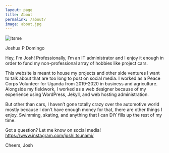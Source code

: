 ```yaml
---
layout: page
title: About
permalink: /about/
image: about.jpg
---
```


![Itsme](https://www.sudoyashi.com/assets/img/2022-update.jpg)

Joshua P Domingo

Hey, I'm Josh! Professionally, I’m an IT administrator and I enjoy it enough in order to fund my non-professional array of hobbies like project cars.

This website is meant to house my projects and other side ventures I want to talk about that are too long to post on social media. I worked as a Peace Corps Volunteer for Uganda from 2019-2020 in business and agriculture. Alongside my fieldwork, I worked as a web designer because of my experience using WordPress, Jekyll, and web hosting administration. 

But other than cars, I haven’t gone totally crazy over the automotive world mostly because I don’t have enough money for that, there are other things I enjoy. Swimming, skating, and anything that I can DIY fills up the rest of my time.

Got a question? Let me know on social media!
https://www.instagram.com/joshi.tsunami/


Cheers,
Josh
